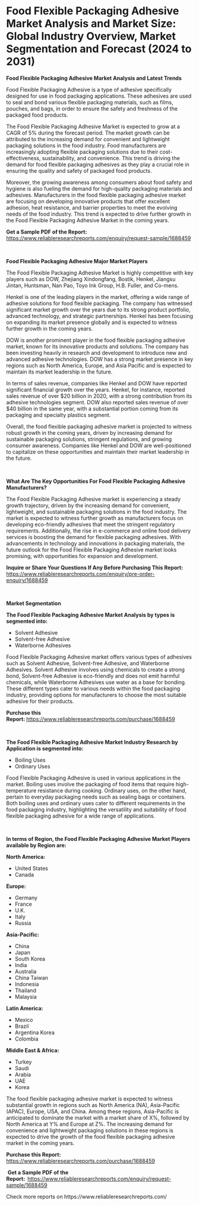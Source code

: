 <p><h1>Food Flexible Packaging Adhesive Market Analysis and Market Size: Global Industry Overview, Market Segmentation and Forecast (2024 to 2031)</h1></p><p><strong>Food Flexible Packaging Adhesive Market Analysis and Latest Trends</strong></p>
<p><p>Food Flexible Packaging Adhesive is a type of adhesive specifically designed for use in food packaging applications. These adhesives are used to seal and bond various flexible packaging materials, such as films, pouches, and bags, in order to ensure the safety and freshness of the packaged food products.</p><p>The Food Flexible Packaging Adhesive Market is expected to grow at a CAGR of 5% during the forecast period. The market growth can be attributed to the increasing demand for convenient and lightweight packaging solutions in the food industry. Food manufacturers are increasingly adopting flexible packaging solutions due to their cost-effectiveness, sustainability, and convenience. This trend is driving the demand for food flexible packaging adhesives as they play a crucial role in ensuring the quality and safety of packaged food products.</p><p>Moreover, the growing awareness among consumers about food safety and hygiene is also fueling the demand for high-quality packaging materials and adhesives. Manufacturers in the food flexible packaging adhesive market are focusing on developing innovative products that offer excellent adhesion, heat resistance, and barrier properties to meet the evolving needs of the food industry. This trend is expected to drive further growth in the Food Flexible Packaging Adhesive Market in the coming years.</p></p>
<p><strong>Get a Sample PDF of the Report:&nbsp;</strong> <a href="https://www.reliableresearchreports.com/enquiry/request-sample/1688459">https://www.reliableresearchreports.com/enquiry/request-sample/1688459</a></p>
<p>&nbsp;</p>
<p><strong>Food Flexible Packaging Adhesive Major Market Players</strong></p>
<p><p>The Food Flexible Packaging Adhesive Market is highly competitive with key players such as DOW, Zhejiang Xindongfang, Bostik, Henkel, Jiangsu Jintan, Huntsman, Nan Pao, Toyo Ink Group, H.B. Fuller, and Co-mens. </p><p>Henkel is one of the leading players in the market, offering a wide range of adhesive solutions for food flexible packaging. The company has witnessed significant market growth over the years due to its strong product portfolio, advanced technology, and strategic partnerships. Henkel has been focusing on expanding its market presence globally and is expected to witness further growth in the coming years.</p><p>DOW is another prominent player in the food flexible packaging adhesive market, known for its innovative products and solutions. The company has been investing heavily in research and development to introduce new and advanced adhesive technologies. DOW has a strong market presence in key regions such as North America, Europe, and Asia Pacific and is expected to maintain its market leadership in the future.</p><p>In terms of sales revenue, companies like Henkel and DOW have reported significant financial growth over the years. Henkel, for instance, reported sales revenue of over $20 billion in 2020, with a strong contribution from its adhesive technologies segment. DOW also reported sales revenue of over $40 billion in the same year, with a substantial portion coming from its packaging and specialty plastics segment.</p><p>Overall, the food flexible packaging adhesive market is projected to witness robust growth in the coming years, driven by increasing demand for sustainable packaging solutions, stringent regulations, and growing consumer awareness. Companies like Henkel and DOW are well-positioned to capitalize on these opportunities and maintain their market leadership in the future.</p></p>
<p>&nbsp;</p>
<p><strong>What Are The Key Opportunities For Food Flexible Packaging Adhesive Manufacturers?</strong></p>
<p><p>The Food Flexible Packaging Adhesive market is experiencing a steady growth trajectory, driven by the increasing demand for convenient, lightweight, and sustainable packaging solutions in the food industry. The market is expected to witness further growth as manufacturers focus on developing eco-friendly adhesives that meet the stringent regulatory requirements. Additionally, the rise in e-commerce and online food delivery services is boosting the demand for flexible packaging adhesives. With advancements in technology and innovations in packaging materials, the future outlook for the Food Flexible Packaging Adhesive market looks promising, with opportunities for expansion and development.</p></p>
<p><strong>Inquire or Share Your Questions If Any Before Purchasing This Report:</strong> <a href="https://www.reliableresearchreports.com/enquiry/pre-order-enquiry/1688459">https://www.reliableresearchreports.com/enquiry/pre-order-enquiry/1688459</a></p>
<p>&nbsp;</p>
<p><strong>Market Segmentation</strong></p>
<p><strong>The Food Flexible Packaging Adhesive Market Analysis by types is segmented into:</strong></p>
<p><ul><li>Solvent Adhesive</li><li>Solvent-free Adhesive</li><li>Waterborne Adhesives</li></ul></p>
<p><p>Food Flexible Packaging Adhesive market offers various types of adhesives such as Solvent Adhesive, Solvent-free Adhesive, and Waterborne Adhesives. Solvent Adhesive involves using chemicals to create a strong bond, Solvent-free Adhesive is eco-friendly and does not emit harmful chemicals, while Waterborne Adhesives use water as a base for bonding. These different types cater to various needs within the food packaging industry, providing options for manufacturers to choose the most suitable adhesive for their products.</p></p>
<p><strong>Purchase this Report:&nbsp;</strong><a href="https://www.reliableresearchreports.com/purchase/1688459">https://www.reliableresearchreports.com/purchase/1688459</a></p>
<p>&nbsp;</p>
<p><strong>The Food Flexible Packaging Adhesive Market Industry Research by Application is segmented into:</strong></p>
<p><ul><li>Boiling Uses</li><li>Ordinary Uses</li></ul></p>
<p><p>Food Flexible Packaging Adhesive is used in various applications in the market. Boiling uses involve the packaging of food items that require high-temperature resistance during cooking. Ordinary uses, on the other hand, pertain to everyday packaging needs such as sealing bags or containers. Both boiling uses and ordinary uses cater to different requirements in the food packaging industry, highlighting the versatility and suitability of food flexible packaging adhesive for a wide range of applications.</p></p>
<p>&nbsp;</p>
<p><strong>In terms of Region, the Food Flexible Packaging Adhesive Market Players available by Region are:</strong></p>
<p>
    <p> <strong> North America: </strong>
        <ul>
            <li>United States</li>
            <li>Canada</li>
        </ul>
        </p> 
    <p> <strong> Europe: </strong>
        <ul>
            <li>Germany</li>
            <li>France</li>
            <li>U.K.</li>
            <li>Italy</li>
            <li>Russia</li>
        </ul>
        </p> 
    <p> <strong> Asia-Pacific: </strong>
        <ul>
            <li>China</li>
            <li>Japan</li>
            <li>South Korea</li>
            <li>India</li>
            <li>Australia</li>
            <li>China Taiwan</li>
            <li>Indonesia</li>
            <li>Thailand</li>
            <li>Malaysia</li>
        </ul>
        </p> 
    <p> <strong> Latin America: </strong>
        <ul>
            <li>Mexico</li>
            <li>Brazil</li>
            <li>Argentina Korea</li>
            <li>Colombia</li>
        </ul>
        </p> 
    <p> <strong> Middle East & Africa: </strong>
        <ul>
            <li>Turkey</li>
            <li>Saudi</li>
            <li>Arabia</li>
            <li>UAE</li>
            <li>Korea</li>
        </ul>
    </p>
    </p>
<p><p>The food flexible packaging adhesive market is expected to witness substantial growth in regions such as North America (NA), Asia-Pacific (APAC), Europe, USA, and China. Among these regions, Asia-Pacific is anticipated to dominate the market with a market share of X%, followed by North America at Y% and Europe at Z%. The increasing demand for convenience and lightweight packaging solutions in these regions is expected to drive the growth of the food flexible packaging adhesive market in the coming years.</p></p>
<p><strong>Purchase this Report: </strong><a href="https://www.reliableresearchreports.com/purchase/1688459">https://www.reliableresearchreports.com/purchase/1688459</a></p>
<p>&nbsp;<strong>Get a Sample PDF of the Report:&nbsp;&nbsp;</strong><a href="https://www.reliableresearchreports.com/enquiry/request-sample/1688459">https://www.reliableresearchreports.com/enquiry/request-sample/1688459</a></p>
<p><strong></strong></p>
<p>Check more reports on https://www.reliableresearchreports.com/</p>